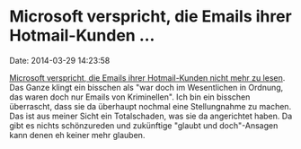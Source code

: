Microsoft verspricht, die Emails ihrer Hotmail-Kunden \...
==========================================================

Date: 2014-03-29 14:23:58

[Microsoft verspricht, die Emails ihrer Hotmail-Kunden nicht mehr zu
lesen](http://blogs.technet.com/b/microsoft_on_the_issues/archive/2014/03/28/we-re-listening-additional-steps-to-protect-your-privacy.aspx).
Das Ganze klingt ein bisschen als \"war doch im Wesentlichen in Ordnung,
das waren doch nur Emails von Kriminellen\". Ich bin ein bisschen
überrascht, dass sie da überhaupt nochmal eine Stellungnahme zu machen.
Das ist aus meiner Sicht ein Totalschaden, was sie da angerichtet haben.
Da gibt es nichts schönzureden und zukünftige \"glaubt und
doch\"-Ansagen kann denen eh keiner mehr glauben.
